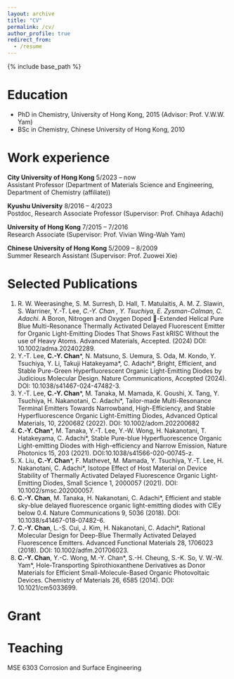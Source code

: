 ```yaml
---
layout: archive
title: "CV"
permalink: /cv/
author_profile: true
redirect_from:
  - /resume
---
```


{% include base_path %}

Education
======
* PhD in Chemistry, University of Hong Kong, 2015 (Advisor: Prof. V.W.W. Yam)
* BSc in Chemistry, Chinese University of Hong Kong, 2010

Work experience
======
**City University of Hong Kong** 5/2023 – now                                                                        
Assistant Professor (Department of Materials Science and Engineering, Department of Chemistry (affiliate)) 

**Kyushu University** 8/2016 – 4/2023                                                                        
Postdoc, Research Associate Professor (Supervisor: Prof. Chihaya Adachi)                            

**University of Hong Kong** 7/2015 – 7/2016                                                                        
 Research Associate (Supervisor: Prof. Vivian Wing-Wah Yam)                                     

**Chinese University of Hong Kong** 5/2009 – 8/2009                                                                        
Summer Research Assistant (Supervisor: Prof. Zuowei Xie)

Selected Publications
======
1.	R. W. Weerasinghe, S. M. Surresh, D. Hall, T. Matulaitis, A. M. Z. Slawin, S. Warriner, Y.-T. Lee, **C.-Y. Chan* **, Y. Tsuchiya*, E. Zysman-Colman*, C. Adachi*. A Boron, Nitrogen and Oxygen Doped -Extended Helical Pure Blue Multi-Resonance Thermally Activated Delayed Fluorescent Emitter for Organic Light-Emitting Diodes That Shows Fast kRISC Without the use of Heavy Atoms. Advanced Materials, Accepted. (2024) DOI: 10.1002/adma.202402289.
2.	Y.-T. Lee, **C.-Y. Chan***, N. Matsuno, S. Uemura, S. Oda, M. Kondo, Y. Tsuchiya, Y. Li, Takuji Hatakeyama*, C. Adachi*, Bright, Efficient, and Stable Pure-Green Hyperfluorescent Organic Light-Emitting Diodes by Judicious Molecular Design. Nature Communications, Accepted (2024). DOI: 10.1038/s41467-024-47482-3.
3.	Y.-T. Lee, **C.-Y. Chan***, M. Tanaka, M. Mamada, K. Goushi, X. Tang, Y. Tsuchiya, H. Nakanotani, C. Adachi*, Tailor-made Multi-Resonance Terminal Emitters Towards Narrowband, High-Efficiency, and Stable Hyperfluorescence Organic Light-Emitting Diodes, Advanced Optical Materials, 10, 2200682 (2022). DOI: 10.1002/adom.202200682
4.	**C.-Y. Chan***, M. Tanaka, Y.-T. Lee, Y.-W. Wong, H. Nakanotani, T. Hatakeyama, C. Adachi*, Stable Pure-blue Hyperfluorescence Organic Light-emitting Diodes with High-efficiency and Narrow Emission, Nature Photonics 15, 203 (2021). DOI:10.1038/s41566-020-00745-z.
5.	X. Liu, **C.-Y. Chan***, F. Mathevet, M. Mamada, Y. Tsuchiya, Y.-T. Lee, H. Nakanotani, C. Adachi*, Isotope Effect of Host Material on Device Stability of Thermally Activated Delayed Fluorescence Organic Light-Emitting Diodes, Small Science 1, 2000057 (2021). DOI: 10.1002/smsc.202000057.
6.	**C.-Y. Chan**, M. Tanaka, H. Nakanotani, C. Adachi*, Efficient and stable sky-blue delayed fluorescence organic light-emitting diodes with CIEy below 0.4. Nature Communications 9, 5036 (2018). DOI: 10.1038/s41467-018-07482-6.
7.	**C.-Y. Chan**, L.-S. Cui, J. Kim, H. Nakanotani, C. Adachi*, Rational Molecular Design for Deep-Blue Thermally Activated Delayed Fluorescence Emitters. Advanced Functional Materials 28, 1706023 (2018). DOI: 10.1002/adfm.201706023.
8.	**C.-Y. Chan**, Y.-C. Wong, M.-Y. Chan*, S.-H. Cheung, S.-K. So, V. W.-W. Yam*, Hole-Transporting Spirothioxanthene Derivatives as Donor Materials for Efficient Small-Molecule-Based Organic Photovoltaic Devices. Chemistry of Materials 26, 6585 (2014). DOI: 10.1021/cm5033699.

  
Grant
======
 
  
Teaching
======
MSE 6303 Corrosion and Surface Engineering
  

